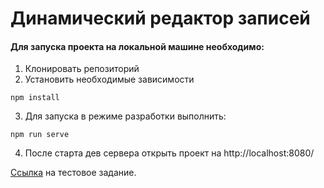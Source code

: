 # Динамический редактор записей

#### Для запуска проекта на локальной машине необходимо:

1. Клонировать репозиторий
2. Установить необходимые зависимости

```
npm install
```

3. Для запуска в режиме разработки выполнить:

```
npm run serve
```

4. После старта дев сервера открыть проект на http://localhost:8080/

[Ссылка](https://github.com/imc-s/frontend_middle) на тестовое задание.

